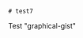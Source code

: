                                                                                                                                                                                                                                                                                                                                                                                                                                            # test7
Test "graphical-gist"